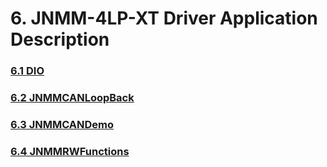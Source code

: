 # 6. JNMM-4LP-XT Driver Application Description

### [6.1 DIO](6.1-dio.md)

### [6.2 JNMMCANLoopBack](6.2-jnmmcanloopback.md)

### [6.3 JNMMCANDemo](6.3-jnmmcandemo.md)

### [6.4 JNMMRWFunctions](6.4-jnmmrwfunctions.md)

